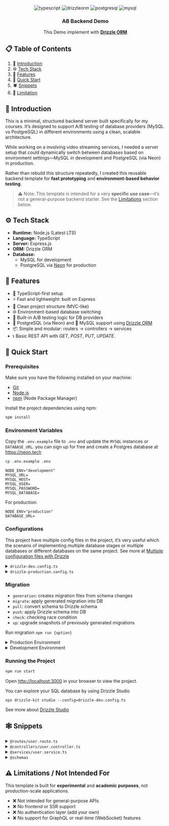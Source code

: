 <div align="center">
  
  <div>
    <img src="https://img.shields.io/badge/-TypeScript-black?style=for-the-badge&logoColor=white&logo=typescript&color=3178C6" alt="typescript" />
    <img src="https://img.shields.io/badge/-drizzle-black?style=for-the-badge&logoColor=C5F74F&logo=drizzle&color=000000" alt="drizzleorm" />
    <img src="https://img.shields.io/badge/-PostgreSQL-black?style=for-the-badge&logoColor=white&logo=postgresql&color=4169E1" alt="postgresql" />
    <img src="https://img.shields.io/badge/-MySQL-black?style=for-the-badge&logoColor=white&logo=mysql&color=4479A1" alt="mysql" />
  </div>

  <h3 align="center">AB Backend Demo</h3>

   <div align="center">
     This Demo implement with <a href="https://orm.drizzle.team/" target="_blank"><b>Drizzle ORM</b></a> 
    </div>
</div>

## 📋 <a name="table">Table of Contents</a>
1. 🤖 [Introduction](#introduction)
2. ⚙️ [Tech Stack](#tech-stack)
3. 🔋 [Features](#features)
4. 🤸 [Quick Start](#quick-start)
5. 🕷️ [Snippets](#️snippets)
6. 🔗 [Limitation](#limitations--not-intended-for)


## <a name="introduction">🤖 Introduction</a>
This is a minimal, structured backend server built specifically for my courses. It’s designed to support A/B testing of database providers (MySQL vs PostgreSQL) in different environments using a clean, scalable architecture.

While working on a involving video streaming services, I needed a server setup that could dynamically switch between databases based on environment settings—MySQL in development and PostgreSQL (via Neon) in production.

Rather than rebuild this structure repeatedly, I created this reusable backend template for **fast prototyping** and **environment-based behavior testing**.


> ⚠️ Note: This template is intended for a very **specific use case**—it’s not a general-purpose backend starter. See the [Limitations](#limitations--not-intended-for) section below.

## <a name="tech-stack">⚙️ Tech Stack</a>
- **Runtime:** Node.js (Latest LTS)
- **Language:** TypeScript
- **Server:** Express.js
- **ORM:** Drizzle ORM
- **Database:** 
  - MySQL for development
  - PostgreSQL via [Neon](https://neon.tech/) for production

## <a name="features">🔋 Features</a>
- 🌱 TypeScript-first setup
- ⚡ Fast and lightweight: built on Express
- 🧱 Clean project structure (MVC-like)
- 🌐 Environment-based database switching
- 🧪 Built-in A/B testing logic for DB providers
- 🐘 PostgreSQL (via Neon) and 🐬 MySQL support using [Drizzle ORM](https://orm.drizzle.team/)
- 📦 Simple and modular: routers → controllers → services
- 📞 Basic REST API with *GET*, *POST*, *PUT*, *UPDATE*.
  
## <a name="quick-start">🤸 Quick Start</a>

### Prerequisites
Make sure you have the following installed on your machine:
- [Git](https://git-scm.com/)
- [Node.js](https://nodejs.org/en)
- [npm](https://www.npmjs.com/) (Node Package Manager)

Install the project dependencies using npm:

```bash
npm install
```

### Environment Variables
Copy the `.env.example` file to `.env` and update the  `MYSQL` instances or `DATABASE_URL`. you can sign up for free and create a Postgres database at https://neon.tech

```bash
cp .env.example .env
```

```env
NODE_ENV="development"
MYSQL_URL=
MYSQL_HOST=
MYSQL_USER=
MYSQL_PASSWORD=
MYSQL_DATABASE=
```

For production:
```env
NODE_ENV="production"
DATABASE_URL=
```
### Configurations
This project have multiple config files in the project, it’s very useful which the scenario of implementing multiple database stages or multiple databases or different databases on the same project. See more at [Multiple configuration files with Drizzle](https://orm.drizzle.team/docs/drizzle-config-file#multiple-configuration-files)

<details>
<summary><code>drizzle-dev.config.ts</code></summary>

```typescript
import { defineConfig } from 'drizzle-kit';
import * as dotenv from 'dotenv';
dotenv.config();

export default defineConfig({
    out: './drizzle/mysql',
    dialect: "mysql",
    schema: "./src/model/mysql/*.schema.ts",
    dbCredentials: {
        url: process.env.MYSQL_URL!,
    }
});
```

</details>

<details>
<summary><code>drizzle-production.config.ts</code></summary>

```typescript
import { defineConfig } from 'drizzle-kit';
import * as dotenv from 'dotenv';
dotenv.config();

export default defineConfig({
    out: './drizzle/neonhttp',
    dialect: "postgresql",
    schema: "./src/model/pg/*.schema.ts",
    dbCredentials: {
        url: process.env.DATABASE_URL!,
    },
});
```
</details>

### Migration

- `generation`: creates migration files from schema changes
- `migrate`: apply generated migration into DB
- `pull`: convert schema to Drizzle schema
- `push`: apply Drizzle schema into DB
- `check`: checking race condition 
- `up`: upgrade snapshots of previously generated migrations

Run migration `npm run {option}`

<details> <summary>Production Environment </summary>

```json
"migrate:prod:generation": "drizzle-kit generate --config=drizzle-production.config.ts",
"migrate:prod:migrate": "drizzle-kit migrate --config=drizzle-production.config.ts",
"migrate:prod:pull": "drizzle-kit pull --config=drizzle-production.config.ts",
"migrate:prod:push": "drizzle-kit push --config=drizzle-production.config.ts",
"migrate:prod:check": "drizzle-kit check --config=drizzle-production.config.ts",
"migrate:prod:up": "drizzle-kit up --config=drizzle-production.config.ts",
```

</details>  


<details> <summary>Development Environment </summary>

```jsonld
"migrate:dev:generation": "drizzle-kit generate --config=drizzle-dev.config.ts",
"migrate:dev:migrate": "drizzle-kit migrate --config=drizzle-dev.config.ts",
"migrate:dev:pull": "drizzle-kit pull --config=drizzle-dev.config.ts",
"migrate:dev:push": "drizzle-kit push --config=drizzle-dev.config.ts",
"migrate:dev:check": "drizzle-kit check --config=drizzle-dev.config.ts",
"migrate:dev:up": "drizzle-kit up --config=drizzle-dev.config.ts",
```

</details>  

### Running the Project

```bash
npm run start
```

Open [http://localhost:3000](http://localhost:3000) in your browser to view the project.

You can explore your SQL database by using Drizzle Studio 

```base
npx drizzle-kit studio --config=drizzle-dev.config.ts
```

See more about [Drizzle Studio](https://orm.drizzle.team/drizzle-studio/overview)


## <a name="snippets">🕸️ Snippets</a>

<details>
<summary><code>@routes/user.route.ts</code></summary>

```typescript
import { Router } from 'express';
import * as userController from "@controllers/user.controller"

const router = Router();

router.post('/create', userController.createUser);

export default router;
```
</details>

<details>
<summary><code>@controllers/user.controller.ts</code></summary>

```typescript
import { Request, Response } from 'express';
import * as userService from "@services/user.service"

export const createUser = async (req: Request, res: Response) => {
    try {
        console.log('Incoming request body:', req.body);
        const { name, age, email } = req.body;
        console.log(req.body);
        const result = await userService.createUser(name, age, email);
        res.status(201).json(result);
    } catch (error) {
        res.status(500).json({ error: 'Internal server error' });
        console.log(error);
    }
};
```
</details>

<details>
<summary><code>@services/user.service.ts</code></summary>

```typescript
import { usersTable as pgUsers } from "@schema/pg/user.schema";
import { usersTable as sqlUsers } from "@schema/sql/user.schema";
import { getDB } from '@db/client';
import { eq } from "drizzle-orm";

export const getUsers = async () => {
    const db = getDB();
    try {
        if (db.type === "mysql") {
            return await db.client.select().from(sqlUsers);
        } else {
            return await db.client.select().from(pgUsers);
        }
    } catch (error) {
        console.error('Error fetching users:', error);
        throw error;
    }
};
```
</details>

<details>
<summary><code>@schemas</code></summary>

```typescript
// mysql schema
import { mysqlTable, int, varchar, timestamp } from 'drizzle-orm/mysql-core';

export const usersTable = mysqlTable('users', {
    id: int('id').primaryKey().autoincrement(),
    name: varchar('name', { length: 255 }).notNull(),
    email: varchar('email', { length: 255 }).notNull().unique(),
    createdAt: timestamp('created_at').notNull().defaultNow()
});

// postgre (neon) schema
import { integer, pgTable, varchar } from "drizzle-orm/pg-core";
export const usersTable = pgTable("users", {
    id: integer().primaryKey().generatedAlwaysAsIdentity(),
    name: varchar({ length: 255 }).notNull(),
    age: integer().notNull(),
    email: varchar({ length: 255 }).notNull(),
});
```
</details>

## <a name="limitations--not-intended-for">⚠️ Limitations / Not Intended For</a>
This template is built for **experimental** and **academic purposes**, not production-scale applications.

- ❌ Not intended for general-purpose APIs
- ❌ No frontend or SSR support
- ❌ No authentication layer (add your own)
- ❌ No support for GraphQL or real-time (WebSocket) features
